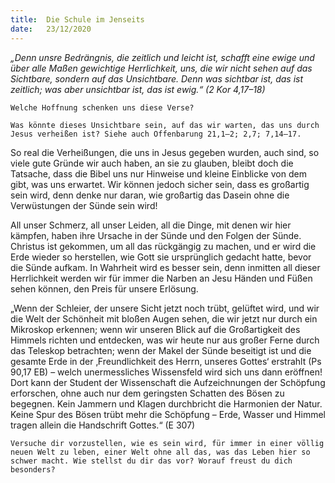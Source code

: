 ```yaml
---
title:  Die Schule im Jenseits
date:   23/12/2020
---
```


_„Denn unsre Bedrängnis, die zeitlich und leicht ist, schafft eine ewige und über alle Maßen gewichtige Herrlichkeit, uns, die wir nicht sehen auf das Sichtbare, sondern auf das Unsichtbare. Denn was sichtbar ist, das ist zeitlich; was aber unsichtbar ist, das ist ewig.“ (2 Kor 4,17–18)_

`Welche Hoffnung schenken uns diese Verse?`

`Was könnte dieses Unsichtbare sein, auf das wir warten, das uns durch Jesus verheißen ist? Siehe auch Offenbarung 21,1–2; 2,7; 7,14–17.`

So real die Verheißungen, die uns in Jesus gegeben wurden, auch sind, so viele gute Gründe wir auch haben, an sie zu glauben, bleibt doch die Tatsache, dass die Bibel uns nur Hinweise und kleine Einblicke von dem gibt, was uns erwartet. Wir können jedoch sicher sein, dass es großartig sein wird, denn denke nur daran, wie großartig das Dasein ohne die Verwüstungen der Sünde sein wird!

All unser Schmerz, all unser Leiden, all die Dinge, mit denen wir hier kämpfen, haben ihre Ursache in der Sünde und den Folgen der Sünde. Christus ist gekommen, um all das rückgängig zu machen, und er wird die Erde wieder so herstellen, wie Gott sie ursprünglich gedacht hatte, bevor die Sünde aufkam. In Wahrheit wird es besser sein, denn inmitten all dieser Herrlichkeit werden wir für immer die Narben an Jesu Händen und Füßen sehen können, den Preis für unsere Erlösung.

„Wenn der Schleier, der unsere Sicht jetzt noch trübt, gelüftet wird, und wir die Welt der Schönheit mit bloßen Augen sehen, die wir jetzt nur durch ein Mikroskop erkennen; wenn wir unseren Blick auf die Großartigkeit des Himmels richten und entdecken, was wir heute nur aus großer Ferne durch das Teleskop betrachten; wenn der Makel der Sünde beseitigt ist und die gesamte Erde in der ‚Freundlichkeit des Herrn, unseres Gottes‘ erstrahlt (Ps 90,17 EB) – welch unermessliches Wissensfeld wird sich uns dann eröffnen! Dort kann der Student der Wissenschaft die Aufzeichnungen der Schöpfung erforschen, ohne auch nur dem geringsten Schatten des Bösen zu begegnen. Kein Jammern und Klagen durchbricht die Harmonien der Natur. Keine Spur des Bösen trübt mehr die Schöpfung – Erde, Wasser und Himmel tragen allein die Handschrift Gottes.“ (E 307)

`Versuche dir vorzustellen, wie es sein wird, für immer in einer völlig neuen Welt zu leben, einer Welt ohne all das, was das Leben hier so schwer macht. Wie stellst du dir das vor? Worauf freust du dich besonders?`